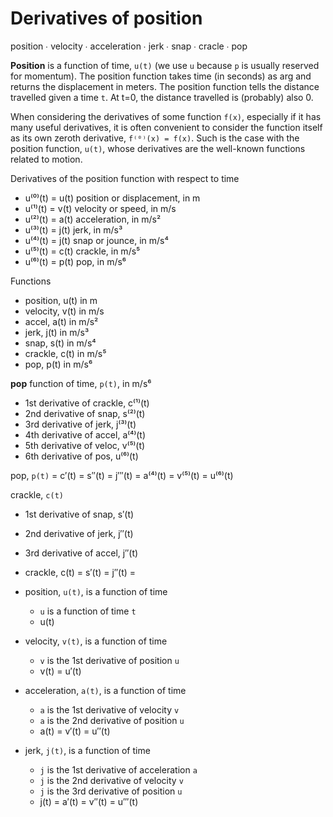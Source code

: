 # Derivatives of position

position ∙ velocity ∙ acceleration ∙ jerk ∙ snap ∙ cracle ∙ pop


**Position** is a function of time, `u(t)` (we use `u` because `p` is usually reserved for momentum). The position function takes time (in seconds) as arg and returns the displacement in meters. The position function tells the distance travelled given a time `t`. At t=0, the distance travelled is (probably) also 0.

When considering the derivatives of some function `f(x)`, especially if it has many useful derivatives, it is often convenient to consider the function itself as its own zeroth derivative, `f⁽⁰⁾(x) = f(x)`. Such is the case with the position function, `u(t)`, whose derivatives are the well-known functions related to motion.

Derivatives of the position function with respect to time
- u⁽⁰⁾(t) = u(t) position or displacement, in m
- u⁽¹⁾(t) = v(t) velocity or speed, in m/s
- u⁽²⁾(t) = a(t) acceleration, in m/s²
- u⁽³⁾(t) = j(t) jerk, in m/s³
- u⁽⁴⁾(t) = j(t) snap or jounce, in m/s⁴
- u⁽⁵⁾(t) = c(t) crackle, in m/s⁵
- u⁽⁶⁾(t) = p(t) pop, in m/s⁶

Functions
- position, u(t) in m
- velocity, v(t) in m/s
- accel,    a(t) in m/s²
- jerk,     j(t) in m/s³
- snap,     s(t) in m/s⁴
- crackle,  c(t) in m/s⁵
- pop,      p(t) in m/s⁶

**pop** function of time, `p(t)`, in m/s⁶
- 1st derivative of crackle, c⁽¹⁾(t)
- 2nd derivative of snap,    s⁽²⁾(t)
- 3rd derivative of jerk,    j⁽³⁾(t)
- 4th derivative of accel,   a⁽⁴⁾(t)
- 5th derivative of veloc,   v⁽⁵⁾(t)
- 6th derivative of pos,     u⁽⁶⁾(t)

pop, `p(t)` = c′(t) = s′′(t) = j′′′(t) = a⁽⁴⁾(t) = v⁽⁵⁾(t) = u⁽⁶⁾(t)

crackle, `c(t)`
- 1st derivative of snap, s′(t)
- 2nd derivative of jerk, j′′(t)
- 3rd derivative of accel, j′′(t)
- crackle, c(t) = s′(t) = j′′(t) = 



- position, `u(t)`, is a function of time
  - `u` is a function of time `t`
  - u(t)
- velocity, `v(t)`, is a function of time
  - `v` is the 1st derivative of position `u`
  - v(t) = u′(t)
- acceleration, `a(t)`, is a function of time
  - `a` is the 1st derivative of velocity `v`
  - `a` is the 2nd derivative of position `u`
  - a(t) = v′(t) = u′′(t)
- jerk, `j(t)`, is a function of time
  - `j` is the 1st derivative of acceleration `a`
  - `j` is the 2nd derivative of velocity `v`
  - `j` is the 3rd derivative of position `u`
  - j(t) = a′(t) = v′′(t) = u′′′(t)
